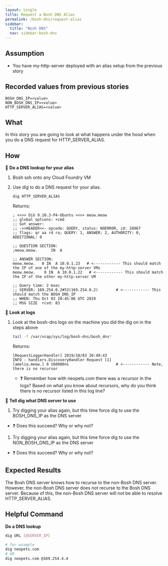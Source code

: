 ```yaml
---
layout: single
title: Request a Bosh DNS Alias
permalink: /bosh-dns/request-alias
sidebar:
  title: "Bosh DNS"
  nav: sidebar-bosh-dns
---
```

## Assumption
- You have my-http-server deployed with an alias setup from the previous story

## Recorded values from previous stories
```
BOSH_DNS_IP=<value>
NON_BOSH_DNS_IP=<value>
HTTP_SERVER_ALIAS=<value>
```

## What
In this story you are going to look at what happens under the hood when you do a DNS request for HTTP_SERVER_ALIAS.

## How

📝 **Do a DNS lookup for your alias**
1. Bosh ssh onto any Cloud Foundry VM
1. Use dig to do a DNS request for your alias.

   ```bash
   dig HTTP_SERVER_ALIAS
   ```
   Returns:
   ```
   ; <<>> DiG 9.10.3-P4-Ubuntu <<>> meow.meow
   ;; global options: +cmd
   ;; Got answer:
   ;; ->>HEADER<<- opcode: QUERY, status: NOERROR, id: 28967
   ;; flags: qr aa rd ra; QUERY: 1, ANSWER: 2, AUTHORITY: 0, ADDITIONAL: 0

   ;; QUESTION SECTION:
   ;meow.meow.      IN  A

   ;; ANSWER SECTION:
   meow.meow.   0 IN  A 10.0.1.23   # <------------ This should match the IP of one of the my-http-server VMs
   meow.meow.    0 IN  A 10.0.1.22   # <------------ This should match the IP of the other my-http-server VM

   ;; Query time: 2 msec
   ;; SERVER: 169.254.0.2#53(169.254.0.2)        # <------------ This should match the BOSH_DNS_IP
   ;; WHEN: Thu Oct 03 20:45:06 UTC 2019
   ;; MSG SIZE  rcvd: 83
   ```

📝 **Look at logs**

1. Look at the bosh-dns logs on the machine you did the dig on in the steps above

   ```bash
   tail -f /var/vcap/sys/log/bosh-dns/bosh_dns*
   ```
   Returns:
   ```
   [RequestLoggerHandler] 2019/10/03 20:49:43
   INFO - handlers.DiscoveryHandler Request [1]
   [amelia.meow.] 0 160000ns                     # <------------ Note, there is no recursor
   ```

   * ❓ Remember how with neopets.com there was a recursor in the logs? Based
     on what you know about recursors, why do you think there is no recursor
     listed in this log line?

📝 **Tell dig what DNS server to use**

1. Try digging your alias again, but this time force dig to use the BOSH_DNS_IP
   as the DNS server
* ❓ Does this succeed? Why or why not?

1. Try digging your alias again, but this time force dig to use the
   NON_BOSH_DNS_IP as the DNS server
* ❓ Does this succeed? Why or why not?

## Expected Results
The Bosh DNS server knows how to recurse to the non-Bosh DNS server. However,
the non-Bosh DNS server does not recurse to the Bosh DNS server. Because of
this, the non-Bosh DNS server will not be able to resolve HTTP_SERVER_ALIAS.

## Helpful Command

**Do a DNS lookup**
   ```bash
   dig URL [@SERVER_IP]

   # for example
   dig neopets.com
   # OR
   dig neopets.com @169.254.4.4
   ```

